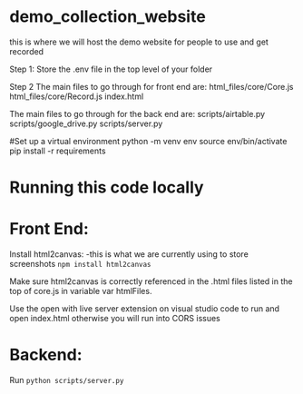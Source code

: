 # demo_collection_website
this is where we will host the demo website for people to use and get recorded

Step 1:
Store the .env file in the top level of your folder

Step 2
The main files to go through for front end are:
html_files/core/Core.js
html_files/core/Record.js
index.html

The main files to go through for the back end are:
scripts/airtable.py
scripts/google_drive.py
scripts/server.py

#Set up a virtual environment
python -m venv env
source env/bin/activate
pip install -r requirements

# Running this code locally

# Front End:
Install html2canvas: -this is what we are currently using to store screenshots
`npm install html2canvas`

Make sure html2canvas is correctly referenced in the .html files listed in the top of core.js in variable var htmlFiles.

Use the open with live server extension on visual studio code to run and open index.html otherwise you will run into CORS issues

# Backend:
Run `python scripts/server.py`

